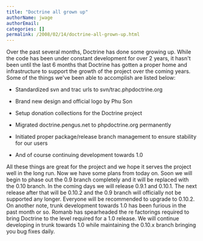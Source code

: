 ```yaml
---
title: "Doctrine all grown up"
authorName: jwage
authorEmail:
categories: []
permalink: /2008/02/14/doctrine-all-grown-up.html
---
```

<p>

Over the past several months, Doctrine has done some growing up. While
the code has been under constant development for over 2 years, it hasn't
been until the last 6 months that Doctrine has gotten a proper home and
infrastructure to support the growth of the project over the coming
years. Some of the things we've been able to accomplish are listed
below:

</p><ul><li>

Standardized svn and trac urls to svn/trac.phpdoctrine.org

</li><li>

Brand new design and official logo by Phu Son

</li><li>

Setup donation collections for the Doctrine project

</li><li>

Migrated doctrine.pengus.net to phpdoctrine.org permanently

</li><li>

Initiated proper package/release branch management to ensure stability
for our users

</li><li>

And of course continuing development towards 1.0

</li></ul><p>

All these things are great for the project and we hope it serves the
project well in the long run. Now we have some plans from today on. Soon
we will begin to phase out the 0.9 branch completely and it will be
replaced with the 0.10 branch. In the coming days we will release 0.9.1
and 0.10.1. The next release after that will be 0.10.2 and the 0.9
branch will officially not be supported any longer. Everyone will be
recommended to upgrade to 0.10.2. On another note, trunk development
towards 1.0 has been furious in the past month or so. Romanb has
spearheaded the re factorings required to bring Doctrine to the level
required for a 1.0 release. We will continue developing in trunk towards
1.0 while maintaining the 0.10.x branch bringing you bug fixes daily.

</p>


